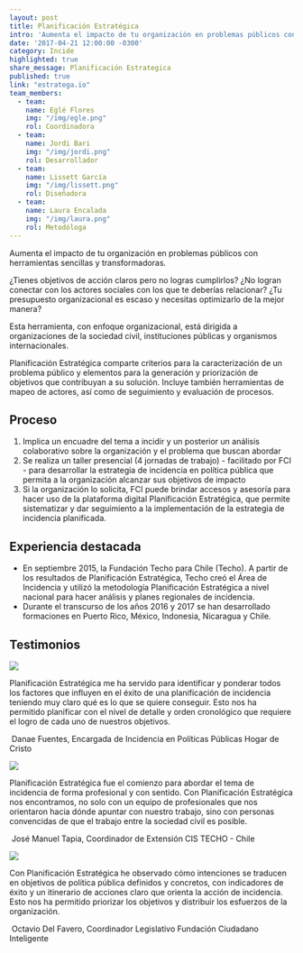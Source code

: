 ```yaml
---
layout: post
title: Planificación Estratégica
intro: 'Aumenta el impacto de tu organización en problemas públicos con herramientas sencillas y transformadoras.'
date: '2017-04-21 12:00:00 -0300'
category: Incide
highlighted: true
share_message: Planificación Estrategica
published: true
link: "estratega.io"
team_members:
  - team:
    name: Eglé Flores
    img: "/img/egle.png"
    rol: Coordinadora
  - team:
    name: Jordi Bari
    img: "/img/jordi.png"
    rol: Desarrollador
  - team:
    name: Lissett García
    img: "/img/lissett.png"
    rol: Diseñadora
  - team:
    name: Laura Encalada
    img: "/img/laura.png"
    rol: Metodóloga
---
```

Aumenta el impacto de tu organización en problemas públicos con herramientas sencillas y transformadoras.

¿Tienes objetivos de acción claros pero no logras cumplirlos? ¿No logran conectar con los actores sociales con los que te deberías relacionar? ¿Tu presupuesto organizacional es escaso y necesitas optimizarlo de la mejor manera?

Esta herramienta, con enfoque organizacional, está dirigida a organizaciones de la sociedad civil, instituciones públicas y organismos internacionales.

Planificación Estratégica comparte criterios para la caracterización de un problema público y elementos para la generación y priorización de objetivos que contribuyan a su solución. Incluye también herramientas de mapeo de actores, así como de seguimiento y evaluación de procesos.

## Proceso
1. Implica un encuadre del tema a incidir y un posterior un análisis colaborativo sobre la organización y el problema que buscan abordar
2. Se realiza un taller presencial (4 jornadas de trabajo) - facilitado por FCI - para desarrollar la estrategia de incidencia en política pública que permita a la organización alcanzar sus objetivos de impacto
3. Si la organización lo solicita, FCI puede brindar accesos y asesoría para hacer uso de la plataforma digital Planificación Estratégica, que permite sistematizar y dar seguimiento a la implementación de la estrategia de incidencia planificada.

## Experiencia destacada
- En septiembre 2015, la Fundación Techo para Chile (Techo). A partir de los resultados de Planificación Estratégica, Techo creó el Área de Incidencia y utilizó la metodología Planificación Estratégica a nivel nacional para hacer análisis y planes regionales de incidencia.
- Durante el transcurso de los años 2016 y 2017 se han desarrollado formaciones en Puerto Rico, México, Indonesia,  Nicaragua y Chile.

## Testimonios

<div class="row mb-30 mt-30">
  <div class=".col-md-1 offset-md-1">
    <img src="{{ site.baseurl }}/img/quote.svg">
  </div>
  <div class="col-md-10">
    <p>Planificación Estratégica me ha servido para identificar y ponderar todos los factores que influyen en el éxito de una planificación de incidencia teniendo muy claro qué es lo que se quiere conseguir. Esto nos ha permitido planificar con el nivel de detalle y orden cronológico que requiere el logro de cada uno de nuestros objetivos.</p>
    <p>
      <img src="{{ site.baseurl }}/img/estratega/danae.png" class="rounded-circle" alt="">
      <span class="post-meta">Danae Fuentes, Encargada de Incidencia en Políticas Públicas Hogar de Cristo</span>
    </p>
  </div>
</div>

<div class="row mb-30 mt-30">
  <div class=".col-md-1 offset-md-1">
    <img src="{{ site.baseurl }}/img/quote.svg">
  </div>
  <div class="col-md-10">
    <p>Planificación Estratégica fue el comienzo para abordar el tema de incidencia de forma profesional y con sentido. Con Planificación Estratégica nos encontramos, no solo con un equipo de profesionales que nos orientaron hacia dónde apuntar con nuestro trabajo, sino con personas convencidas de que el trabajo entre la sociedad civil es posible.</p>
    <p>
      <img src="{{ site.baseurl }}/img/estratega/josemanuel.png" class="rounded-circle" alt="">
      <span class="post-meta">José Manuel Tapia, Coordinador de Extensión CIS TECHO - Chile</span>
    </p>
  </div>
</div>

<div class="row mb-30 mt-30">
  <div class=".col-md-1 offset-md-1">
    <img src="{{ site.baseurl }}/img/quote.svg">
  </div>
  <div class="col-md-10">
    <p>Con Planificación Estratégica he observado cómo intenciones se traducen en objetivos de política pública definidos y concretos, con indicadores de éxito y un itinerario de acciones claro que orienta la acción de incidencia. Esto nos ha permitido priorizar los objetivos y distribuir los esfuerzos de la organización.</p>
    <p>
      <img src="{{ site.baseurl }}/img/estratega/octavio.png" class="rounded-circle" alt="">
      <span class="post-meta">Octavio Del Favero, Coordinador Legislativo Fundación Ciudadano Inteligente</span>
    </p>
  </div>
</div>
